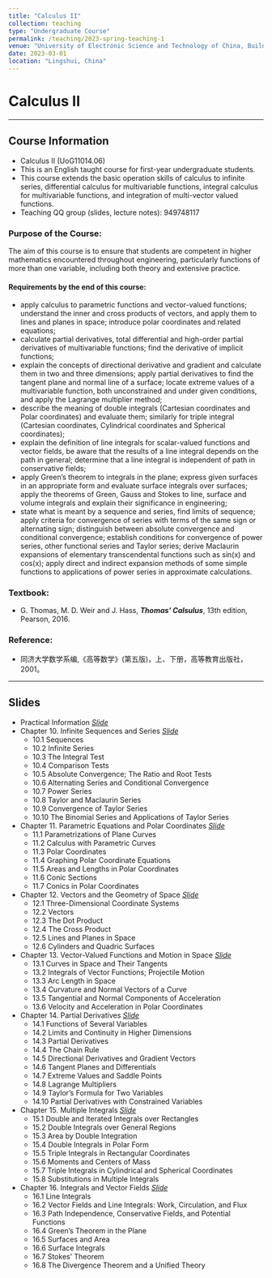 ```yaml
---
title: "Calculus II"
collection: teaching
type: "Undergraduate Course"
permalink: /teaching/2023-spring-teaching-1
venue: "University of Electronic Science and Technology of China, Building"
date: 2023-03-01
location: "Lingshui, China"
---
```


 
# Calculus II

***
## Course Information
* Calculus II (UoG11014.06)
* This is an English taught course for first-year undergraduate students.
* This course extends the basic operation skills of calculus to infinite series, differential calculus for multivariable functions, integral calculus for multivariable functions, and integration of multi-vector valued functions.
* Teaching QQ group (slides, lecture notes): 949748117 


### Purpose of the Course:
The aim of this course is to ensure that students are competent in higher mathematics encountered throughout engineering, particularly functions of more than one variable, including both theory and extensive practice.


#### Requirements by the end of this course:
* apply calculus to parametric functions and vector-valued functions; understand the inner and cross products of vectors, and apply them to lines and planes in space; introduce polar coordinates and related equations;
* calculate partial derivatives, total differential and high-order partial derivatives of multivariable functions; find the derivative of implicit functions;
* explain the concepts of directional derivative and gradient and calculate them in two and three dimensions; apply partial derivatives to find the tangent plane and normal line of a surface; locate extreme values of a multivariable function, both unconstrained and under given conditions, and apply the Lagrange multiplier method;
* describe the meaning of double integrals (Cartesian coordinates and Polar coordinates) and evaluate them; similarly for triple integral (Cartesian coordinates, Cylindrical coordinates and Spherical coordinates);
* explain the definition of line integrals for scalar-valued functions and vector fields, be aware that the results of a line integral depends on the path in general; determine that a line integral is independent of path in conservative fields;
* apply Green’s theorem to integrals in the plane; express given surfaces in an appropriate form and evaluate surface integrals over surfaces; apply the theorems of Green, Gauss and Stokes to line, surface and volume integrals and explain their significance in engineering;
* state what is meant by a sequence and series, find limits of sequence; apply criteria for convergence of series with terms of the same sign or alternating sign; distinguish between absolute convergence and conditional convergence; establish conditions for convergence of power series, other functional series and Taylor series; derive Maclaurin expansions of elementary transcendental functions such as sin(x) and cos(x); apply direct and indirect expansion methods of some simple functions to applications of power series in approximate calculations.




### Textbook:  
* G. Thomas, M. D. Weir and J. Hass, _**Thomas' Calsulus**_, 13th edition,  Pearson, 2016. 

### Reference:
* 同济大学数学系编,《高等数学》(第五版)，上、下册，高等教育出版社，2001。


***
## Slides
* Practical Information [_Slide_](http://xiaozhouli.com/resources/Cal2022/Calculus-II.pdf)
* Chapter 10.  Infinite Sequences and Series [_Slide_](http://xiaozhouli.com/resources/Cal2022/10.Infinite-Sequences-and-Series.pdf)
	- 10.1 Sequences 
	- 10.2 Infinite Series 
	- 10.3 The Integral Test 
	- 10.4 Comparison Tests 
	- 10.5 Absolute Convergence; The Ratio and Root Tests 
	- 10.6 Alternating Series and Conditional Convergence
	- 10.7 Power Series 
	- 10.8 Taylor and Maclaurin Series
	- 10.9 Convergence of Taylor Series
	- 10.10 The Binomial Series and Applications of Taylor Series 
* Chapter 11.  Parametric Equations and Polar Coordinates [_Slide_](http://xiaozhouli.com/resources/Cal2022/11.Parametric-Equations-and-Polar-Coordinates.pdf)
	- 11.1 Parametrizations of Plane Curves 
	- 11.2 Calculus with Parametric Curves 
	- 11.3 Polar Coordinates 
	- 11.4 Graphing Polar Coordinate Equations
	- 11.5 Areas and Lengths in Polar Coordinates
	- 11.6 Conic Sections
	- 11.7 Conics in Polar Coordinates 
* Chapter 12.  Vectors and the Geometry of Space [_Slide_](http://xiaozhouli.com/resources/Cal2022/12.Vectors-and-the-Geometry-of-Space.pdf)
	- 12.1 Three-Dimensional Coordinate Systems 
	- 12.2 Vectors 
	- 12.3 The Dot Product 
	- 12.4 The Cross Product 
	- 12.5 Lines and Planes in Space 
	- 12.6 Cylinders and Quadric Surfaces 
* Chapter 13.  Vector-Valued Functions and Motion in Space [_Slide_](http://xiaozhouli.com/resources/Cal2022/13.Vector-Valued-Functions-and-Motion-in-Space.pdf)
	- 13.1 Curves in Space and Their Tangents 
	- 13.2 Integrals of Vector Functions; Projectile Motion 
	- 13.3 Arc Length in Space 
	- 13.4 Curvature and Normal Vectors of a Curve 
	- 13.5 Tangential and Normal Components of Acceleration 
	- 13.6 Velocity and Acceleration in Polar Coordinates 
* Chapter 14.  Partial Derivatives [_Slide_](http://xiaozhouli.com/resources/Cal2022/14.Partial-Derivatives.pdf)
	- 14.1 Functions of Several Variables 
	- 14.2 Limits and Continuity in Higher Dimensions 
	- 14.3 Partial Derivatives 
	- 14.4 The Chain Rule 
	- 14.5 Directional Derivatives and Gradient Vectors 
	- 14.6 Tangent Planes and Differentials 
	- 14.7 Extreme Values and Saddle Points
	- 14.8 Lagrange Multipliers 
	- 14.9 Taylor’s Formula for Two Variables 
	- 14.10 Partial Derivatives with Constrained Variables 
* Chapter 15.  Multiple Integrals [_Slide_](http://xiaozhouli.com/resources/Cal2022/15.Multiple-Integrals.pdf)
	- 15.1 Double and Iterated Integrals over Rectangles 
	- 15.2 Double Integrals over General Regions 
	- 15.3 Area by Double Integration 
	- 15.4 Double Integrals in Polar Form 
	- 15.5 Triple Integrals in Rectangular Coordinates 
	- 15.6 Moments and Centers of Mass 
	- 15.7 Triple Integrals in Cylindrical and Spherical Coordinates 
	- 15.8 Substitutions in Multiple Integrals 
* Chapter 16.  Integrals and Vector Fields [_Slide_](http://xiaozhouli.com/resources/Cal2022/16.Integration-in-Vector-Fields.pdf)
	- 16.1 Line Integrals 
	- 16.2 Vector Fields and Line Integrals: Work, Circulation, and Flux 
	- 16.3 Path Independence, Conservative Fields, and Potential Functions 
	- 16.4 Green’s Theorem in the Plane 
	- 16.5 Surfaces and Area 
	- 16.6 Surface Integrals 
	- 16.7 Stokes’ Theorem 
	- 16.8 The Divergence Theorem and a Unified Theory 